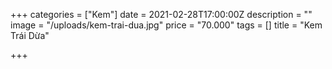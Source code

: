+++
categories = ["Kem"]
date = 2021-02-28T17:00:00Z
description = ""
image = "/uploads/kem-trai-dua.jpg"
price = "70.000"
tags = []
title = "Kem Trái Dừa"

+++
